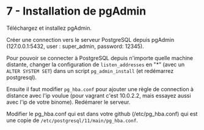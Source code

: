# 7 - Installation de pgAdmin

Téléchargez et installez pgAdmin.

Créer une connection vers le serveur PostgreSQL depuis pgAdmin (127.0.0.1:5432, user : super_admin, password: 12345).

Pour pouvoir se connecter à PostgreSQL depuis n'importe quelle machine distante, changer la configuration de `listen_addresses` en "*" (avec un `ALTER SYSTEM SET`) dans un script `pg_admin_install` (et redémarrez postgresql).

Ensuite il faut modifier `pg_hba.conf` pour ajouter une règle de connection à distance avec l'ip voulue (pour vagrant c'est 10.0.2.2, mais essayez aussi avec l'ip de votre binome). Redémarer le serveur.

Modifier le pg_hba.conf qui est dans votre github (/etc/pg_hba.conf) qui est une copie de `/etc/postgresql/11/main/pg_hba.conf`.